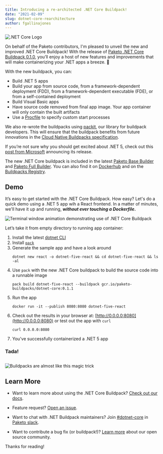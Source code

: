 ```yaml
---
title: Introducing a re-architected .NET Core Buildpack!
date: "2021-02-09"
slug: dotnet-core-rearchitecture
author: fgallinajones
---
```


![.NET Core Logo](/images/posts/0005/dotnet-core-logo.png)

On behalf of the Paketo contributors, I'm pleased to unveil the new and
improved .NET Core Buildpack! With the release of [Paketo .NET Core Buildpack
0.1.0](https://github.com/paketo-buildpacks/dotnet-core/releases), you’ll enjoy
a host of new features and improvements that will make containerizing your .NET
apps a breeze. 🍃

With the new buildpack, you can:
*   Build .NET 5 apps
*   Build your app from source code, from a framework-dependent deployment
    (FDD), from a framework-dependent executable (FDE), or from a
    self-contained deployment
*   Build Visual Basic apps
*   Have source code removed from final app image. Your app container will
    only contain the built artifacts
*   Use a
    [Procfile](https://paketo.io/docs/buildpacks/configuration/#procfiles) to
    specify custom start processes

We also re-wrote the buildpacks using
[packit](https://github.com/paketo-buildpacks/packit), our library for
buildpack developers. This will ensure that the buildpack benefits from future
innovations in the [Cloud Native Buildpacks
specification](https://github.com/buildpacks/spec/blob/main/buildpack.md).

If you’re not sure why you should get excited about .NET 5, check out this
[post from
Microsoft](https://devblogs.microsoft.com/dotnet/announcing-net-5-0/)
announcing its release.

The new .NET Core buildpack is included in the latest [Paketo Base
Builder](https://paketo.io/docs/builders/#base) and [Paketo Full
Builder](https://paketo.io/docs/builders/#full). You can also find it on
[Dockerhub](https://hub.docker.com/r/paketobuildpacks/dotnet-core) and on the
[Buildpacks
Registry](http://registry.buildpacks.io/buildpacks/paketo-buildpacks/dotnet-core).

## Demo
It’s easy to get started with the .NET Core Buildpack. How easy? Let's do a
quick demo using a .NET 5 app wih a React frontend. In a matter of minutes,
we'll have it up and running, **_without ever touching a Dockerfile_.**

![Terminal window animation demonstrating use of .NET Core Buildpack](/images/posts/0005/dotnet-demo.gif)

Let’s take it from empty directory to running app container:

1. Install the latest [dotnet
   CLI](https://docs.microsoft.com/en-us/dotnet/core/install/)
2. Install [`pack`](https://buildpacks.io/docs/tools/pack/#install)
3. Generate the sample app and have a look around
    ```
    dotnet new react -o dotnet-five-react && cd dotnet-five-react && ls -al
    ```
4. Use `pack` with the new .NET Core buildpack to build the source code into a
   runnable image
    ```
    pack build dotnet-five-react --buildpack gcr.io/paketo-buildpacks/dotnet-core:0.1.1
    ```
5. Run the app
    ```
    docker run -it --publish 8080:8080 dotnet-five-react
    ```
6. Check out the results in your browser at:
   [http://0.0.0.0:8080](http://0.0.0.0:8080) or test out the app with `curl`
    ```
    curl 0.0.0.0:8080
    ```
7. You've successfully containerized a .NET 5 app

### Tada!

##
###
![Buildpacks are almost like this magic trick](https://media.giphy.com/media/KmIR3x7UG4cFy/giphy.gif)

## Learn More
* Want to learn more about using the .NET Core Buildpack? [Check out our
docs](https://paketo.io/docs/buildpacks/language-family-buildpacks/dotnet-core/).

* Feature request? [Open an
issue](https://github.com/paketo-buildpacks/dotnet-core/issues).

* Want to chat with .NET Buildpack maintainers? Join
[#dotnet-core](https://paketobuildpacks.slack.com/archives/CUD6SEE7L)
in [Paketo slack](https://slack.paketo.io/).

* Want to contribute a bug fix (or buildpack!)? [Learn more](https://github.com/paketo-buildpacks/community) about our open source community.

Thanks for reading!

